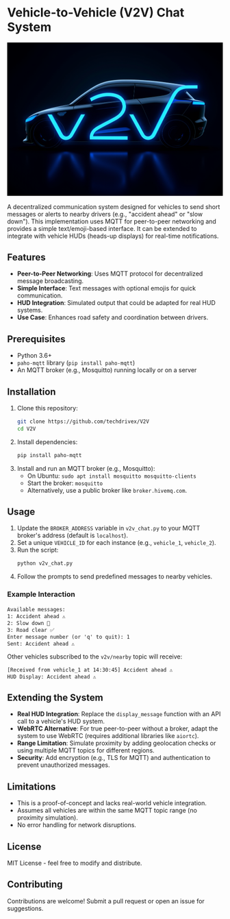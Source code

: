 # Vehicle-to-Vehicle (V2V) Chat System

![V2V Logo](v2v_logom.png)

A decentralized communication system designed for vehicles to send short messages or alerts to nearby drivers (e.g., "accident ahead" or "slow down"). This implementation uses MQTT for peer-to-peer networking and provides a simple text/emoji-based interface. It can be extended to integrate with vehicle HUDs (heads-up displays) for real-time notifications.

## Features
- **Peer-to-Peer Networking**: Uses MQTT protocol for decentralized message broadcasting.
- **Simple Interface**: Text messages with optional emojis for quick communication.
- **HUD Integration**: Simulated output that could be adapted for real HUD systems.
- **Use Case**: Enhances road safety and coordination between drivers.

## Prerequisites
- Python 3.6+
- `paho-mqtt` library (`pip install paho-mqtt`)
- An MQTT broker (e.g., Mosquitto) running locally or on a server

## Installation
1. Clone this repository:
   ```bash
   git clone https://github.com/techdrivex/V2V
   cd V2V
   ```
2. Install dependencies:
   ```bash
   pip install paho-mqtt
   ```
3. Install and run an MQTT broker (e.g., Mosquitto):
   - On Ubuntu: `sudo apt install mosquitto mosquitto-clients`
   - Start the broker: `mosquitto`
   - Alternatively, use a public broker like `broker.hivemq.com`.

## Usage
1. Update the `BROKER_ADDRESS` variable in `v2v_chat.py` to your MQTT broker's address (default is `localhost`).
2. Set a unique `VEHICLE_ID` for each instance (e.g., `vehicle_1`, `vehicle_2`).
3. Run the script:
   ```bash
   python v2v_chat.py
   ```
4. Follow the prompts to send predefined messages to nearby vehicles.

### Example Interaction
```
Available messages:
1: Accident ahead ⚠️
2: Slow down 🐢
3: Road clear ✅
Enter message number (or 'q' to quit): 1
Sent: Accident ahead ⚠️
```
Other vehicles subscribed to the `v2v/nearby` topic will receive:
```
[Received from vehicle_1 at 14:30:45] Accident ahead ⚠️
HUD Display: Accident ahead ⚠️
```

## Extending the System
- **Real HUD Integration**: Replace the `display_message` function with an API call to a vehicle's HUD system.
- **WebRTC Alternative**: For true peer-to-peer without a broker, adapt the system to use WebRTC (requires additional libraries like `aiortc`).
- **Range Limitation**: Simulate proximity by adding geolocation checks or using multiple MQTT topics for different regions.
- **Security**: Add encryption (e.g., TLS for MQTT) and authentication to prevent unauthorized messages.

## Limitations
- This is a proof-of-concept and lacks real-world vehicle integration.
- Assumes all vehicles are within the same MQTT topic range (no proximity simulation).
- No error handling for network disruptions.

## License
MIT License - feel free to modify and distribute.

## Contributing
Contributions are welcome! Submit a pull request or open an issue for suggestions.
